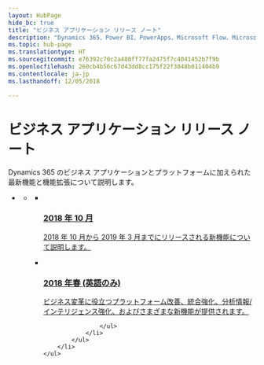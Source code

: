```yaml
---
layout: HubPage
hide_bc: true
title: "ビジネス アプリケーション リリース ノート"
description: "Dynamics 365、Power BI、PowerApps、Microsoft Flow、Microsoft Stream、その他の新機能について紹介します (Sales、Service、Marketing、Operations、Finance、Talent、Retail 関連の新機能を含む)。"
ms.topic: hub-page
ms.translationtype: HT
ms.sourcegitcommit: e76392c70c2a480ff77fa2475f7c4041452b7f9b
ms.openlocfilehash: 260cb4b56c67d43dd8cc175f22f3048b011404b9
ms.contentlocale: ja-jp
ms.lasthandoff: 12/05/2018

---
```

<div id="main" class="v2">
<div class="container">
    <h1>ビジネス アプリケーション リリース ノート</h1>
    <p>Dynamics 365 のビジネス アプリケーションとプラットフォームに加えられた最新機能と機能拡張について説明します。 </p>
    <ul class="pivots">
        <li>
            <a href="#products" data-linktype="self-bookmark"></a>
            <ul id="products">
                <li>
                    <a href="#products1" data-linktype="self-bookmark"></a>
                    <ul id="products1" class="cardsC cols cols3">
                        <li>
                            <a href="October18/index" title="2018 年 10 月" data-linktype="absolute-path">
                                <div class="cardSize">
                                    <div class="cardPadding">
                                        <div class="card">
                                            <div class="cardImageOuter">
                                                <div class="cardImage">
                                                    <img data-scaleimage="media/october2018.jpg" src="media/october2018.jpg" alt="" data-linktype="relative-path">
                                                </div>
                                            </div>
                                            <div class="cardText">
                                                <h3>2018 年 10 月</h3>
                            <p>2018 年 10 月から 2019 年 3 月までにリリースされる新機能について説明します。</p>
                                            </div>
                                        </div>
                                    </div>
                                </div>
                            </a>
                        </li>
                        <li>
                            <a href="April18/index" title="2018 年春 (英語のみ)" data-linktype="absolute-path">
                                <div class="cardSize">
                                    <div class="cardPadding">
                                        <div class="card">
                                            <div class="cardImageOuter">
                                                <div class="cardImage">
                                                    <img data-scaleimage="media/spring.png" src="media/spring.png" alt="" data-linktype="relative-path">
                                                </div>
                                            </div>
                                            <div class="cardText">
                                                <h3>2018 年春 (英語のみ)</h3>
                                                <p>ビジネス変革に役立つプラットフォーム改善、統合強化、分析情報/インテリジェンス強化、およびさまざまな新機能が提供されます。</p>
                                            </div>
                                        </div>
                                    </div>
                                </div>
                            </a>
                        </li>
                 
                    </ul>
                </li>
            </ul>
        </li>
    </ul>
</div>
</div>

